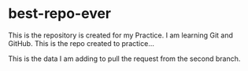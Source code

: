 # best-repo-ever

This is the repository is created for my Practice.
I am learning Git and GitHub.
This is the repo created to practice...

This is the data I am adding to pull the request from the second branch.